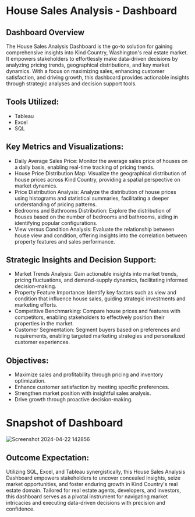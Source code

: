 # House Sales Analysis - Dashboard

## Dashboard Overview

The House Sales Analysis Dashboard is the go-to solution for gaining comprehensive insights into Kind Country, Washington's real estate market. It empowers stakeholders to effortlessly make data-driven decisions by analyzing pricing trends, geographical distributions, and key market dynamics. With a focus on maximizing sales, enhancing customer satisfaction, and driving growth, this dashboard provides actionable insights through strategic analyses and decision support tools. 

## Tools Utilized:

- Tableau
- Excel
- SQL

## Key Metrics and Visualizations:

- Daily Average Sales Price: Monitor the average sales price of houses on a daily basis, enabling real-time tracking of pricing trends.
- House Price Distribution Map: Visualize the geographical distribution of house prices across Kind Country, providing a spatial perspective on market dynamics.
- Price Distribution Analysis: Analyze the distribution of house prices using histograms and statistical summaries, facilitating a deeper understanding of pricing patterns.
- Bedrooms and Bathrooms Distribution: Explore the distribution of houses based on the number of bedrooms and bathrooms, aiding in identifying popular configurations.
- View versus Condition Analysis: Evaluate the relationship between house view and condition, offering insights into the correlation between property features and sales performance.

## Strategic Insights and Decision Support:

- Market Trends Analysis: Gain actionable insights into market trends, pricing fluctuations, and demand-supply dynamics, facilitating informed decision-making.
- Property Feature Importance: Identify key factors such as view and condition that influence house sales, guiding strategic investments and marketing efforts.
- Competitive Benchmarking: Compare house prices and features with competitors, enabling stakeholders to effectively position their properties in the market.
- Customer Segmentation: Segment buyers based on preferences and requirements, enabling targeted marketing strategies and personalized customer experiences.

## Objectives:

- Maximize sales and profitability through pricing and inventory optimization.
- Enhance customer satisfaction by meeting specific preferences.
- Strengthen market position with insightful sales analysis.
- Drive growth through proactive decision-making.

# Snapshot of Dashboard 

![Screenshot 2024-04-22 142856](https://github.com/Laasikayasalapu0105/House-Sales-Analysis/assets/167681389/4ce64d85-b0e0-413c-81e5-087ef712d7df)

## Outcome Expectation:
Utilizing SQL, Excel, and Tableau synergistically, this House Sales Analysis Dashboard empowers stakeholders to uncover concealed insights, seize market opportunities, and foster enduring growth in Kind Country's real estate domain. Tailored for real estate agents, developers, and investors, this dashboard serves as a pivotal instrument for navigating market intricacies and executing data-driven decisions with precision and confidence.


        
